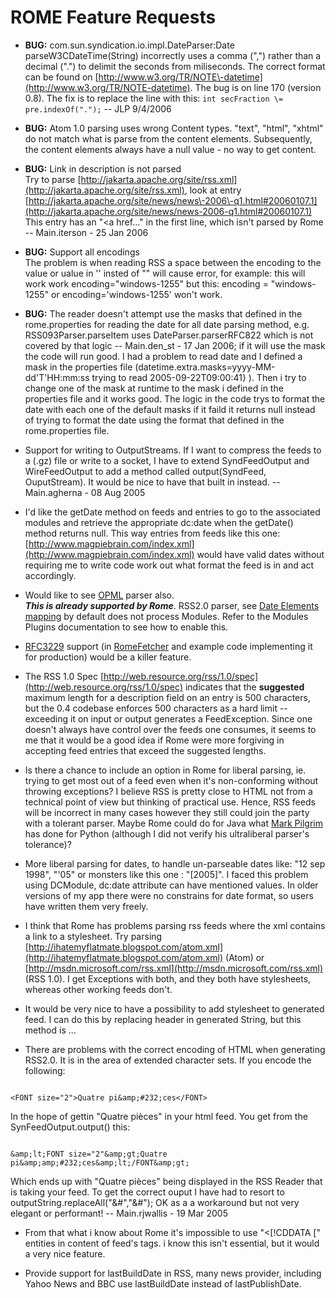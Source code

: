 # ROME Feature Requests

 
* **BUG:** com.sun.syndication.io.impl.DateParser:Date parseW3CDateTime(String) incorrectly uses a comma (",") rather than a decimal (".") to delimit the seconds from miliseconds. The correct format can be found on [http://www.w3.org/TR/NOTE\-datetime](http://www.w3.org/TR/NOTE-datetime). The bug is on line 170 (version 0.8). The fix is to replace the line with this: `int secFraction \= pre.indexOf(".");` \-\- JLP 9/4/2006
 
* **BUG:** Atom 1.0 parsing uses wrong Content types. "text", "html", "xhtml" do not match what is parse from the content elements. Subsequently, the content elements always have a null value \- no way to get content.
 
* **BUG:** Link in description is not parsed  
 Try to parse [http://jakarta.apache.org/site/rss.xml](http://jakarta.apache.org/site/rss.xml), look at entry [http://jakarta.apache.org/site/news/news\-2006\-q1.html#20060107.1](http://jakarta.apache.org/site/news/news-2006-q1.html#20060107.1) This entry has an "\<a href..." in the first line, which isn't parsed by Rome \-\- Main.iterson \- 25 Jan 2006
 
* **BUG:** Support all encodings  
 The problem is when reading RSS a space between the encoding to the value or ualue in '' insted of "" will cause error, for example: this will work work encoding\="windows\-1255" but this: encoding \= "windows\-1255" or encoding\='windows\-1255' won't work.
 
* **BUG:** The reader doesn't attempt use the masks that defined in the rome.properties for reading the date for all date parsing method, e.g. RSS093Parser.parseItem uses DateParser.parserRFC822 which is not covered by that logic \-\- Main.den\_st \- 17 Jan 2006; if it will use the mask the code will run good. I had a problem to read date and I defined a mask in the properties file (datetime.extra.masks\=yyyy\-MM\-dd'T'HH:mm:ss trying to read 2005\-09\-22T09:00:41\} ). Then i try to change one of the mask at runtime to the mask i defined in the properties file and it works good. The logic in the code trys to format the date with each one of the default masks if it faild it returns null instead of trying to format the date using the format that defined in the rome.properties file.
 
* Support for writing to OutputStreams. If I want to compress the feeds to a (.gz) file or write to a socket, I have to extend SyndFeedOutput and WireFeedOutput to add a method called output(SyndFeed, OuputStream). It would be nice to have that built in instead. \-\- Main.agherna \- 08 Aug 2005
 
* I'd like the getDate method on feeds and entries to go to the associated modules and retrieve the appropriate dc:date when the getDate() method returns null. This way entries from feeds like this one: [http://www.magpiebrain.com/index.xml](http://www.magpiebrain.com/index.xml) would have valid dates without requiring me to write code work out what format the feed is in and act accordingly.
 
* Would like to see [OPML](../../opml/index.html) parser also.  
 **_This is already supported by Rome_**. RSS2.0 parser, see [Date Elements mapping](../RssAndAtOMUtilitiEsROMEV0.5AndAboveTutorialsAndArticles/FeedsDateElementsMappingToSyndFeedAndSyndEntry.html) by default does not process Modules. Refer to the Modules Plugins documentation to see how to enable this.
 
* [RFC3229](http://bobwyman.pubsub.com/main/2004/09/implementations.html) support (in [RomeFetcher](../../fetcher/index.html) and example code implementing it for production) would be a killer feature.
 
* The RSS 1.0 Spec [http://web.resource.org/rss/1.0/spec](http://web.resource.org/rss/1.0/spec) indicates that the **suggested** maximum length for a description field on an entry is 500 characters, but the 0.4 codebase enforces 500 characters as a hard limit \-\- exceeding it on input or output generates a FeedException. Since one doesn't always have control over the feeds one consumes, it seems to me that it would be a good idea if Rome were more forgiving in accepting feed entries that exceed the suggested lengths.
 
* Is there a chance to include an option in Rome for liberal parsing, ie. trying to get most out of a feed even when it's non\-conforming without throwing exceptions? I believe RSS is pretty close to HTML not from a technical point of view but thinking of practical use. Hence, RSS feeds will be incorrect in many cases however they still could join the party with a tolerant parser. Maybe Rome could do for Java what [Mark Pilgrim](http://diveintomark.org/projects/feed_parser/) has done for Python (although I did not verify his ultraliberal parser's tolerance)?
 
* More liberal parsing for dates, to handle un\-parseable dates like: "12 sep 1998", "'05" or monsters like this one : "\[2005\]". I faced this problem using DCModule, dc:date attribute can have mentioned values. In older versions of my app there were no constrains for date format, so users have written them very freely.
 
* I think that Rome has problems parsing rss feeds where the xml contains a link to a stylesheet. Try parsing [http://ihatemyflatmate.blogspot.com/atom.xml](http://ihatemyflatmate.blogspot.com/atom.xml) (Atom) or [http://msdn.microsoft.com/rss.xml](http://msdn.microsoft.com/rss.xml) (RSS 1.0). I get Exceptions with both, and they both have stylesheets, whereas other working feeds don't.
 
* It would be very nice to have a possibility to add stylesheet to generated feed. I can do this by replacing header in generated String, but this method is ...
 
* There are problems with the correct encoding of HTML when generating RSS2.0. It is in the area of extended character sets. If you encode the following: 

```

<FONT size="2">Quatre pi&amp;#232;ces</FONT>

```
 In the hope of gettin "Quatre pièces" in your html feed. You get from the SynFeedOutput.output() this: 

```

&amp;lt;FONT size="2"&amp;gt;Quatre pi&amp;amp;#232;ces&amp;lt;/FONT&amp;gt;

```
 Which ends up with "Quatre pièces" being displayed in the RSS Reader that is taking your feed. To get the correct ouput I have had to resort to outputString.replaceAll("&#","&#"); OK as a a workaround but not very elegant or performant! \-\- Main.rjwallis \- 19 Mar 2005
 
* From that what i know about Rome it's impossible to use "\<\[!CDDATA \[" entities in content of feed's tags. i know this isn't essential, but it would a very nice feature.
 
* Provide support for lastBuildDate in RSS, many news provider, including Yahoo News and BBC use lastBuildDate instead of lastPublishDate.
 
